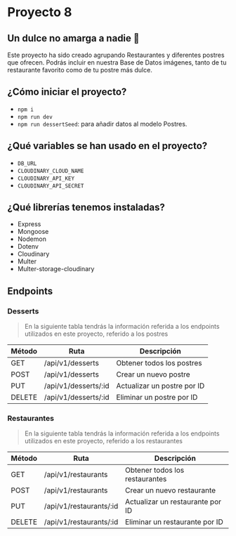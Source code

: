 # Proyecto 8
## Un dulce no amarga a nadie 🍰

Este proyecto ha sido creado agrupando Restaurantes y diferentes postres que ofrecen. Podrás incluir en nuestra Base de Datos imágenes, tanto de tu restaurante favorito como de tu postre más dulce.

## ¿Cómo iniciar el proyecto?

- `npm i`
- `npm run dev`
- `npm run dessertSeed`: para añadir datos al modelo Postres.

## ¿Qué variables se han usado en el proyecto?

- `DB_URL`
- `CLOUDINARY_CLOUD_NAME`
- `CLOUDINARY_API_KEY`
- `CLOUDINARY_API_SECRET`

## ¿Qué librerías tenemos instaladas?

- Express
- Mongoose
- Nodemon
- Dotenv
- Cloudinary
- Multer
- Multer-storage-cloudinary

## Endpoints

### Desserts

> En la siguiente tabla tendrás la información referida a los endpoints utilizados en este proyecto, referido a los postres

| Método | Ruta                     | Descripción                               |
|--------|--------------------------|-------------------------------------------|
| GET    | /api/v1/desserts         | Obtener todos los postres                 |
| POST   | /api/v1/desserts         | Crear un nuevo postre                     |
| PUT    | /api/v1/desserts/:id     | Actualizar un postre por ID               |
| DELETE | /api/v1/desserts/:id     | Eliminar un postre por ID                 |

### Restaurantes

> En la siguiente tabla tendrás la información referida a los endpoints utilizados en este proyecto, referido a los restaurantes

| Método | Ruta                     | Descripción                               |
|--------|--------------------------|-------------------------------------------|
| GET    | /api/v1/restaurants      | Obtener todos los restaurantes            |
| POST   | /api/v1/restaurants      | Crear un nuevo restaurante                |
| PUT    | /api/v1/restaurants/:id  | Actualizar un restaurante por ID          |
| DELETE | /api/v1/restaurants/:id  | Eliminar un restaurante por ID            |
